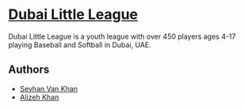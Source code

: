 # [Dubai Little League](http://dubailittleleague.netlify.app)

Dubai Little League is a youth league with over 450 players ages 4-17 playing Baseball and Softball in Dubai, UAE.

## Authors

* [Seyhan Van Khan](https://github.com/seyhanvankhan)
* [Alizeh Khan](https://github.com/alizehkhan)
